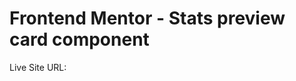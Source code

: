 # Frontend Mentor - Stats preview card component

Live Site URL: [](https://niccalaodenio.github.io/stats-preview-card-component-main/)
